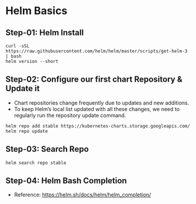 # Helm Basics

## Step-01: Helm Install
```
curl -sSL https://raw.githubusercontent.com/helm/helm/master/scripts/get-helm-3 | bash
helm version --short
```

## Step-02: Configure our first chart Repository & Update it
- Chart repositories change frequently due to updates and new additions. 
- To keep Helm’s local list updated with all these changes, we need to regularly run the repository update command.
```
helm repo add stable https://kubernetes-charts.storage.googleapis.com/
helm repo update
```

## Step-03: Search Repo
```
helm search repo stable
```

## Step-04: Helm Bash Completion


- Reference: https://helm.sh/docs/helm/helm_completion/